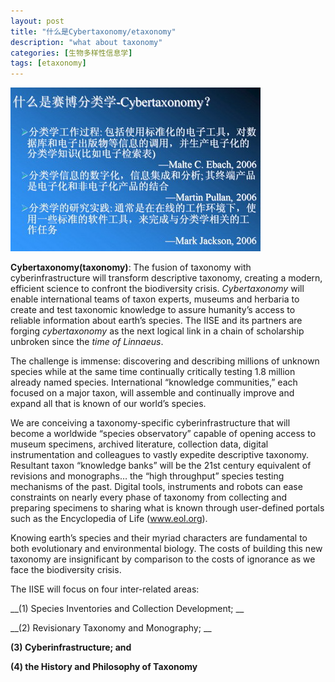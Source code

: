 ```yaml
---
layout: post
title: "什么是Cybertaxonomy/etaxonomy"
description: "what about taxonomy"
categories: [生物多样性信息学]
tags: [etaxonomy]
---
```


![What is Cybertaxonomy](/images/2009/3/vtheme111.jpg)

**Cybertaxonomy(taxonomy)**: The fusion of taxonomy with cyberinfrastructure will transform descriptive taxonomy, creating a modern, efficient science to confront the biodiversity crisis. *Cybertaxonomy* will enable international teams of taxon experts, museums and herbaria to create and test taxonomic knowledge to assure humanity’s access to reliable information about earth’s species. The IISE and its partners are forging _cybertaxonomy_ as the next logical link in a chain of scholarship unbroken since the _time of Linnaeus_.

The challenge is immense: discovering and describing millions of unknown species while at the same time continually critically testing 1.8 million already named species. International “knowledge communities,” each focused on a major taxon, will assemble and continually improve and expand all that is known of our world’s species. 

We are conceiving a taxonomy-specific cyberinfrastructure that will become a worldwide “species observatory” capable of opening access to museum specimens, archived literature, collection data, digital instrumentation and colleagues to vastly expedite descriptive taxonomy. Resultant taxon “knowledge banks” will be the 21st century equivalent of revisions and monographs… the “high throughput” species testing mechanisms of the past. Digital tools, instruments and robots can ease constraints on nearly every phase of taxonomy from collecting and preparing specimens to sharing what is known through user-defined portals such as the Encyclopedia of Life (www.eol.org). 

Knowing earth’s species and their myriad characters are fundamental to both evolutionary and environmental biology. The costs of building this new taxonomy are insignificant by comparison to the costs of ignorance as we face the biodiversity crisis.

The IISE will focus on four inter-related areas: 

__(1) Species Inventories and Collection Development; __

__(2) Revisionary Taxonomy and Monography; __

__(3) Cyberinfrastructure; and__

__(4) the History and Philosophy of Taxonomy__


